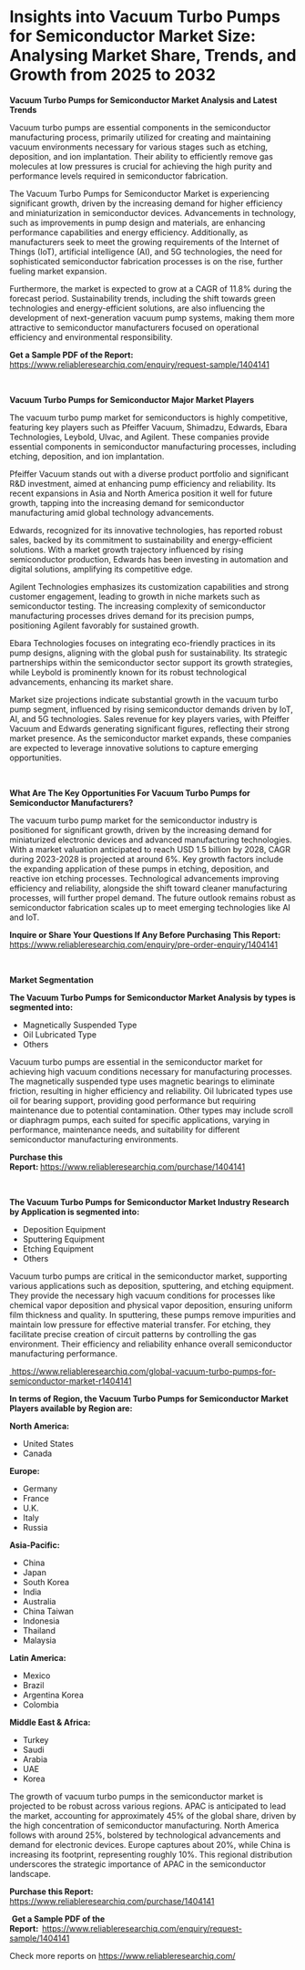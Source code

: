 <p><h1>Insights into Vacuum Turbo Pumps for Semiconductor Market Size: Analysing Market Share, Trends, and Growth from 2025 to 2032</h1></p><p><strong>Vacuum Turbo Pumps for Semiconductor Market Analysis and Latest Trends</strong></p>
<p><p>Vacuum turbo pumps are essential components in the semiconductor manufacturing process, primarily utilized for creating and maintaining vacuum environments necessary for various stages such as etching, deposition, and ion implantation. Their ability to efficiently remove gas molecules at low pressures is crucial for achieving the high purity and performance levels required in semiconductor fabrication.</p><p>The Vacuum Turbo Pumps for Semiconductor Market is experiencing significant growth, driven by the increasing demand for higher efficiency and miniaturization in semiconductor devices. Advancements in technology, such as improvements in pump design and materials, are enhancing performance capabilities and energy efficiency. Additionally, as manufacturers seek to meet the growing requirements of the Internet of Things (IoT), artificial intelligence (AI), and 5G technologies, the need for sophisticated semiconductor fabrication processes is on the rise, further fueling market expansion.</p><p>Furthermore, the market is expected to grow at a CAGR of 11.8% during the forecast period. Sustainability trends, including the shift towards green technologies and energy-efficient solutions, are also influencing the development of next-generation vacuum pump systems, making them more attractive to semiconductor manufacturers focused on operational efficiency and environmental responsibility.</p></p>
<p><strong>Get a Sample PDF of the Report:&nbsp;</strong> <a href="https://www.reliableresearchiq.com/enquiry/request-sample/1404141?utm_campaign=3046&utm_medium=2&utm_source=Github&utm_content=ia&utm_term=28032025&utm_id=vacuum-turbo-pumps-for-semiconductor">https://www.reliableresearchiq.com/enquiry/request-sample/1404141</a></p>
<p>&nbsp;</p>
<p><strong>Vacuum Turbo Pumps for Semiconductor Major Market Players</strong></p>
<p><p>The vacuum turbo pump market for semiconductors is highly competitive, featuring key players such as Pfeiffer Vacuum, Shimadzu, Edwards, Ebara Technologies, Leybold, Ulvac, and Agilent. These companies provide essential components in semiconductor manufacturing processes, including etching, deposition, and ion implantation.</p><p>Pfeiffer Vacuum stands out with a diverse product portfolio and significant R&D investment, aimed at enhancing pump efficiency and reliability. Its recent expansions in Asia and North America position it well for future growth, tapping into the increasing demand for semiconductor manufacturing amid global technology advancements.</p><p>Edwards, recognized for its innovative technologies, has reported robust sales, backed by its commitment to sustainability and energy-efficient solutions. With a market growth trajectory influenced by rising semiconductor production, Edwards has been investing in automation and digital solutions, amplifying its competitive edge.</p><p>Agilent Technologies emphasizes its customization capabilities and strong customer engagement, leading to growth in niche markets such as semiconductor testing. The increasing complexity of semiconductor manufacturing processes drives demand for its precision pumps, positioning Agilent favorably for sustained growth.</p><p>Ebara Technologies focuses on integrating eco-friendly practices in its pump designs, aligning with the global push for sustainability. Its strategic partnerships within the semiconductor sector support its growth strategies, while Leybold is prominently known for its robust technological advancements, enhancing its market share.</p><p>Market size projections indicate substantial growth in the vacuum turbo pump segment, influenced by rising semiconductor demands driven by IoT, AI, and 5G technologies. Sales revenue for key players varies, with Pfeiffer Vacuum and Edwards generating significant figures, reflecting their strong market presence. As the semiconductor market expands, these companies are expected to leverage innovative solutions to capture emerging opportunities.</p></p>
<p>&nbsp;</p>
<p><strong>What Are The Key Opportunities For Vacuum Turbo Pumps for Semiconductor Manufacturers?</strong></p>
<p><p>The vacuum turbo pump market for the semiconductor industry is positioned for significant growth, driven by the increasing demand for miniaturized electronic devices and advanced manufacturing technologies. With a market valuation anticipated to reach USD 1.5 billion by 2028, CAGR during 2023-2028 is projected at around 6%. Key growth factors include the expanding application of these pumps in etching, deposition, and reactive ion etching processes. Technological advancements improving efficiency and reliability, alongside the shift toward cleaner manufacturing processes, will further propel demand. The future outlook remains robust as semiconductor fabrication scales up to meet emerging technologies like AI and IoT.</p></p>
<p><strong>Inquire or Share Your Questions If Any Before Purchasing This Report:</strong> <a href="https://www.reliableresearchiq.com/enquiry/pre-order-enquiry/1404141?utm_campaign=3046&utm_medium=2&utm_source=Github&utm_content=ia&utm_term=28032025&utm_id=vacuum-turbo-pumps-for-semiconductor">https://www.reliableresearchiq.com/enquiry/pre-order-enquiry/1404141</a></p>
<p>&nbsp;</p>
<p><strong>Market Segmentation</strong></p>
<p><strong>The Vacuum Turbo Pumps for Semiconductor Market Analysis by types is segmented into:</strong></p>
<p><ul><li>Magnetically Suspended Type</li><li>Oil Lubricated Type</li><li>Others</li></ul></p>
<p><p>Vacuum turbo pumps are essential in the semiconductor market for achieving high vacuum conditions necessary for manufacturing processes. The magnetically suspended type uses magnetic bearings to eliminate friction, resulting in higher efficiency and reliability. Oil lubricated types use oil for bearing support, providing good performance but requiring maintenance due to potential contamination. Other types may include scroll or diaphragm pumps, each suited for specific applications, varying in performance, maintenance needs, and suitability for different semiconductor manufacturing environments.</p></p>
<p><strong>Purchase this Report:&nbsp;</strong><a href="https://www.reliableresearchiq.com/purchase/1404141?utm_campaign=3046&utm_medium=2&utm_source=Github&utm_content=ia&utm_term=28032025&utm_id=vacuum-turbo-pumps-for-semiconductor">https://www.reliableresearchiq.com/purchase/1404141</a></p>
<p>&nbsp;</p>
<p><strong>The Vacuum Turbo Pumps for Semiconductor Market Industry Research by Application is segmented into:</strong></p>
<p><ul><li>Deposition Equipment</li><li>Sputtering Equipment</li><li>Etching Equipment</li><li>Others</li></ul></p>
<p><p>Vacuum turbo pumps are critical in the semiconductor market, supporting various applications such as deposition, sputtering, and etching equipment. They provide the necessary high vacuum conditions for processes like chemical vapor deposition and physical vapor deposition, ensuring uniform film thickness and quality. In sputtering, these pumps remove impurities and maintain low pressure for effective material transfer. For etching, they facilitate precise creation of circuit patterns by controlling the gas environment. Their efficiency and reliability enhance overall semiconductor manufacturing performance.</p></p>
<p><a href="https://www.reliableresearchiq.com/global-vacuum-turbo-pumps-for-semiconductor-market-r1404141?utm_campaign=3046&utm_medium=2&utm_source=Github&utm_content=ia&utm_term=28032025&utm_id=vacuum-turbo-pumps-for-semiconductor">&nbsp;https://www.reliableresearchiq.com/global-vacuum-turbo-pumps-for-semiconductor-market-r1404141</a></p>
<p><strong>In terms of Region, the Vacuum Turbo Pumps for Semiconductor Market Players available by Region are:</strong></p>
<p>
    <p> <strong> North America: </strong>
        <ul>
            <li>United States</li>
            <li>Canada</li>
        </ul>
        </p> 
    <p> <strong> Europe: </strong>
        <ul>
            <li>Germany</li>
            <li>France</li>
            <li>U.K.</li>
            <li>Italy</li>
            <li>Russia</li>
        </ul>
        </p> 
    <p> <strong> Asia-Pacific: </strong>
        <ul>
            <li>China</li>
            <li>Japan</li>
            <li>South Korea</li>
            <li>India</li>
            <li>Australia</li>
            <li>China Taiwan</li>
            <li>Indonesia</li>
            <li>Thailand</li>
            <li>Malaysia</li>
        </ul>
        </p> 
    <p> <strong> Latin America: </strong>
        <ul>
            <li>Mexico</li>
            <li>Brazil</li>
            <li>Argentina Korea</li>
            <li>Colombia</li>
        </ul>
        </p> 
    <p> <strong> Middle East & Africa: </strong>
        <ul>
            <li>Turkey</li>
            <li>Saudi</li>
            <li>Arabia</li>
            <li>UAE</li>
            <li>Korea</li>
        </ul>
    </p>
    </p>
<p><p>The growth of vacuum turbo pumps in the semiconductor market is projected to be robust across various regions. APAC is anticipated to lead the market, accounting for approximately 45% of the global share, driven by the high concentration of semiconductor manufacturing. North America follows with around 25%, bolstered by technological advancements and demand for electronic devices. Europe captures about 20%, while China is increasing its footprint, representing roughly 10%. This regional distribution underscores the strategic importance of APAC in the semiconductor landscape.</p></p>
<p><strong>Purchase this Report: </strong><a href="https://www.reliableresearchiq.com/purchase/1404141?utm_campaign=3046&utm_medium=2&utm_source=Github&utm_content=ia&utm_term=28032025&utm_id=vacuum-turbo-pumps-for-semiconductor">https://www.reliableresearchiq.com/purchase/1404141</a></p>
<p>&nbsp;<strong>Get a Sample PDF of the Report:&nbsp;&nbsp;</strong><a href="https://www.reliableresearchiq.com/enquiry/request-sample/1404141?utm_campaign=3046&utm_medium=2&utm_source=Github&utm_content=ia&utm_term=28032025&utm_id=vacuum-turbo-pumps-for-semiconductor">https://www.reliableresearchiq.com/enquiry/request-sample/1404141</a></p>
<p><strong></strong></p>
<p>Check more reports on <a href="https://www.reliableresearchiq.com/?utm_campaign=3046&utm_medium=2&utm_source=Github&utm_content=ia&utm_term=28032025&utm_id=vacuum-turbo-pumps-for-semiconductor">https://www.reliableresearchiq.com/</a></p>
